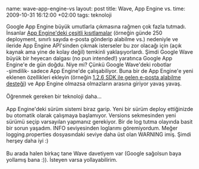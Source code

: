 name: wave-app-engine-vs
layout: post
title: Wave, App Engine vs.
time: 2009-10-31 16:12:00 +02:00
tags: teknoloji

Google App Engine büyük umutlarla çıkmasına rağmen çok fazla tutmadı. İnsanlar <a href="http://audreyr.posterous.com/what-google-app-engine-needs-to-improve-and-w">App Engine'deki çeşitli kısıtlamalar</a> (örneğin günde 250 deployment, sınırlı sayıda e-posta gönderip alabilme vs.) nedeniyle ve ileride App Engine API'sinden çıkmak isterseler bu zor olacağı için (açık kaynak ama yine de kolay değil) temkinli yaklaşıyorlardı. Şimdi Google Wave büyük bir heyecan dalgası (no pun intended!) yaratınca Google App Engine'e de gün doğdu. Niye mi? Çünkü Google Wave'deki robotlar -şimdilik- sadece App Engine'de çalışabiliyor. Buna bir de App Engine'e yeni eklenen özellikleri ekleyin (örneğin <a href="http://code.google.com/p/googleappengine/wiki/SdkReleaseNotes">1.2.6 SDK ile gelen e-posta alabilme desteği</a>) ve App Engine olmazsa olmazların arasına giriyor yavaş yavaş.<br /><br />Öğrenmek gereken bir teknoloji daha...<br /><br />App Engine'deki sürüm sistemi biraz garip. Yeni bir sürüm deploy ettiğinizde bu otomatik olarak çalışmaya başlamıyor. Versions sekmesinden yeni sürümü seçip varsayılan yapmanız gerekiyor. Bir de log tutma olayında basit bir sorun yaşadım. INFO seviyesinden loglarımı göremiyordum. Meğer logging.properties dosyasındaki seviye daha üst olan WARNING imiş. Şimdi herşey daha iyi :)<br /><br />Bu arada halen birkaç tane Wave davetiyem var (Google sağolsun baya yollamış bana :)). İsteyen varsa yollayabilirim.
